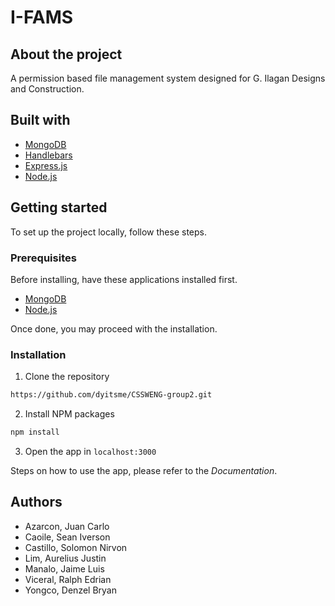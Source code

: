 # I-FAMS

## About the project
A permission based file management system designed for G. Ilagan Designs and Construction.

## Built with
- [MongoDB](https://www.mongodb.com/)
- [Handlebars](https://handlebarsjs.com/)
- [Express.js](https://expressjs.com/)
- [Node.js](https://nodejs.org/en/)

## Getting started
To set up the project locally, follow these steps.
### Prerequisites
Before installing, have these applications installed first. 
- [MongoDB](https://www.mongodb.com/)
- [Node.js](https://nodejs.org/en/)

Once done, you may proceed with the installation.

### Installation
1. Clone the repository
```sh
https://github.com/dyitsme/CSSWENG-group2.git
```
2. Install NPM packages
```sh
npm install
```
3. Open the app in `localhost:3000`

Steps on how to use the app, please refer to the *Documentation*.

## Authors
- Azarcon, Juan Carlo
- Caoile, Sean Iverson
- Castillo, Solomon Nirvon
- Lim, Aurelius Justin
- Manalo, Jaime Luis
- Viceral, Ralph Edrian
- Yongco, Denzel Bryan

